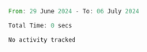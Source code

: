 <!--START_SECTION:waka-->

```rust
From: 29 June 2024 - To: 06 July 2024

Total Time: 0 secs

No activity tracked
```

<!--END_SECTION:waka-->
